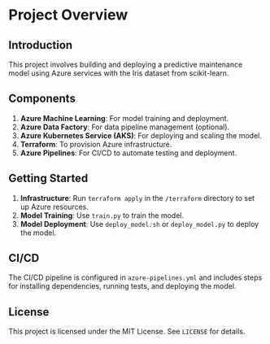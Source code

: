 # Project Overview

## Introduction

This project involves building and deploying a predictive maintenance model using Azure services with the Iris dataset from scikit-learn.

## Components

1. **Azure Machine Learning**: For model training and deployment.
2. **Azure Data Factory**: For data pipeline management (optional).
3. **Azure Kubernetes Service (AKS)**: For deploying and scaling the model.
4. **Terraform**: To provision Azure infrastructure.
5. **Azure Pipelines**: For CI/CD to automate testing and deployment.

## Getting Started

1. **Infrastructure**: Run `terraform apply` in the `/terraform` directory to set up Azure resources.
2. **Model Training**: Use `train.py` to train the model.
3. **Model Deployment**: Use `deploy_model.sh` or `deploy_model.py` to deploy the model.

## CI/CD

The CI/CD pipeline is configured in `azure-pipelines.yml` and includes steps for installing dependencies, running tests, and deploying the model.

## License

This project is licensed under the MIT License. See `LICENSE` for details.
